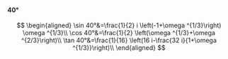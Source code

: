 #### 40°

$$
\begin{aligned}
\sin 40°&=\frac{1}{2} i \left(-1+\omega ^{1/3}\right) \omega ^{1/3}\\
\cos 40°&=\frac{1}{2} \left(\omega ^{1/3}+\omega ^{2/3}\right)\\
\tan 40°&=\frac{1}{16} \left(16 i-\frac{32 i}{1+\omega ^{1/3}}\right)\\
\end{aligned}
$$

